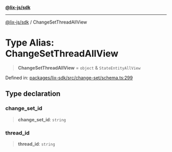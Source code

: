 [**@lix-js/sdk**](../README.md)

***

[@lix-js/sdk](../README.md) / ChangeSetThreadAllView

# Type Alias: ChangeSetThreadAllView

> **ChangeSetThreadAllView** = `object` & `StateEntityAllView`

Defined in: [packages/lix-sdk/src/change-set/schema.ts:299](https://github.com/opral/monorepo/blob/0501d8fe7eed9db1f8058e8d1d58b1d613ceaf43/packages/lix-sdk/src/change-set/schema.ts#L299)

## Type declaration

### change\_set\_id

> **change\_set\_id**: `string`

### thread\_id

> **thread\_id**: `string`
